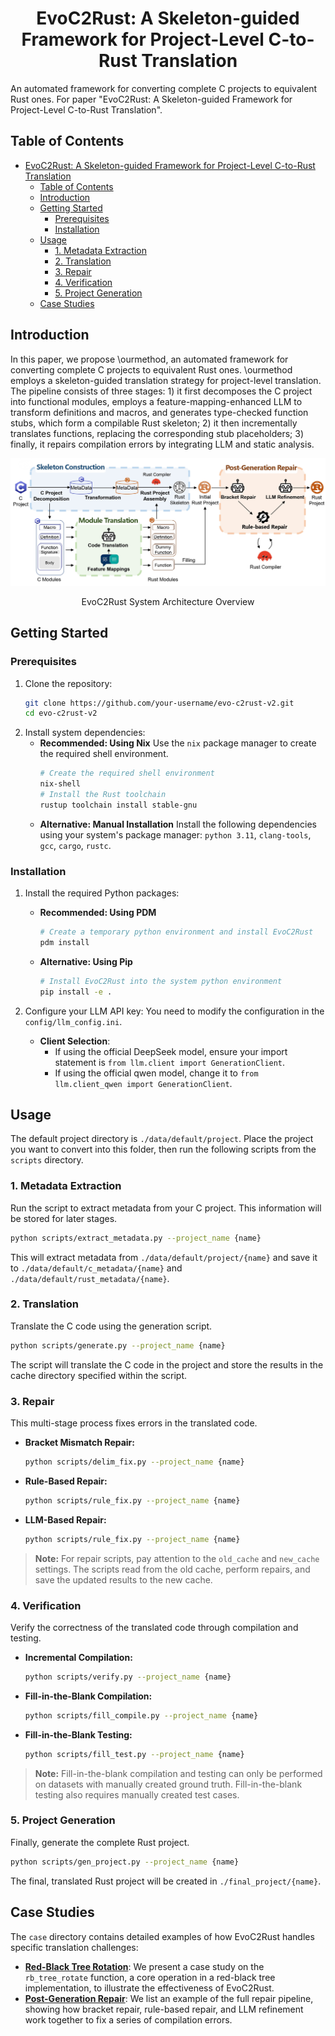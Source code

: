 <div align="center">

# EvoC2Rust: A Skeleton-guided Framework for Project-Level C-to-Rust Translation

</div>

An automated framework for converting complete C projects to equivalent Rust ones. For paper "EvoC2Rust: A Skeleton-guided Framework for Project-Level C-to-Rust Translation".

## Table of Contents

- [EvoC2Rust: A Skeleton-guided Framework for Project-Level C-to-Rust Translation](#evoc2rust-a-skeleton-guided-framework-for-project-level-c-to-rust-translation)
  - [Table of Contents](#table-of-contents)
  - [Introduction](#introduction)
  - [Getting Started](#getting-started)
    - [Prerequisites](#prerequisites)
    - [Installation](#installation)
  - [Usage](#usage)
    - [1. Metadata Extraction](#1-metadata-extraction)
    - [2. Translation](#2-translation)
    - [3. Repair](#3-repair)
    - [4. Verification](#4-verification)
    - [5. Project Generation](#5-project-generation)
  - [Case Studies](#case-studies)

## Introduction

In this paper, we propose \ourmethod, an automated framework for converting complete C projects to equivalent Rust ones. \ourmethod employs a skeleton-guided translation strategy for project-level translation. The pipeline consists of three stages: 1) it first decomposes the C project into functional modules, employs a feature-mapping-enhanced LLM to transform definitions and macros, and generates type-checked function stubs, which form a compilable Rust skeleton; 2) it then incrementally translates functions, replacing the corresponding stub placeholders; 3) finally, it repairs compilation errors by integrating LLM and static analysis.

<div align="center">
    <img src="figures/overview.jpg" alt="EvoC2Rust Overview" width="800"/>
    <p>EvoC2Rust System Architecture Overview</p>
</div>

## Getting Started

### Prerequisites
1.  Clone the repository:
    ```bash
    git clone https://github.com/your-username/evo-c2rust-v2.git
    cd evo-c2rust-v2
    ```
2.  Install system dependencies:
    - **Recommended: Using Nix**
    Use the `nix` package manager to create the required shell environment.
        ```bash
        # Create the required shell environment
        nix-shell
        # Install the Rust toolchain
        rustup toolchain install stable-gnu
        ```
    - **Alternative: Manual Installation**
      Install the following dependencies using your system's package manager: `python 3.11`, `clang-tools`, `gcc`, `cargo`, `rustc`.


### Installation

1.  Install the required Python packages:
    - **Recommended: Using PDM**
      ```bash
      # Create a temporary python environment and install EvoC2Rust
      pdm install
      ```
    - **Alternative: Using Pip**
      ```bash
      # Install EvoC2Rust into the system python environment
      pip install -e .
      ```

2.  Configure your LLM API key:
   You need to modify the configuration in the `config/llm_config.ini`.

    -  **Client Selection**:
        - If using the official DeepSeek model, ensure your import statement is `from llm.client import GenerationClient`.
        - If using the official qwen model, change it to `from llm.client_qwen import GenerationClient`.

## Usage

The default project directory is `./data/default/project`. Place the project you want to convert into this folder, then run the following scripts from the `scripts` directory.

### 1. Metadata Extraction

Run the script to extract metadata from your C project. This information will be stored for later stages.

```bash
python scripts/extract_metadata.py --project_name {name}
```
This will extract metadata from `./data/default/project/{name}` and save it to `./data/default/c_metadata/{name}` and `./data/default/rust_metadata/{name}`.

### 2. Translation

Translate the C code using the generation script.

```bash
python scripts/generate.py --project_name {name}
```
The script will translate the C code in the project and store the results in the cache directory specified within the script.

### 3. Repair

This multi-stage process fixes errors in the translated code.

-   **Bracket Mismatch Repair:**
    ```bash
    python scripts/delim_fix.py --project_name {name}
    ```
-   **Rule-Based Repair:**
    ```bash
    python scripts/rule_fix.py --project_name {name}
    ```
-   **LLM-Based Repair:**
    ```bash
    python scripts/rule_fix.py --project_name {name}
    ```
> **Note:** For repair scripts, pay attention to the `old_cache` and `new_cache` settings. The scripts read from the old cache, perform repairs, and save the updated results to the new cache.

### 4. Verification

Verify the correctness of the translated code through compilation and testing.

-   **Incremental Compilation:**
    ```bash
    python scripts/verify.py --project_name {name}
    ```
-   **Fill-in-the-Blank Compilation:**
    ```bash
    python scripts/fill_compile.py --project_name {name}
    ```
-   **Fill-in-the-Blank Testing:**
    ```bash
    python scripts/fill_test.py --project_name {name}
    ```
> **Note:** Fill-in-the-blank compilation and testing can only be performed on datasets with manually created ground truth. Fill-in-the-blank testing also requires manually created test cases.

### 5. Project Generation

Finally, generate the complete Rust project.

```bash
python scripts/gen_project.py --project_name {name}
```
The final, translated Rust project will be created in `./final_project/{name}`.

## Case Studies

The `case` directory contains detailed examples of how EvoC2Rust handles specific translation challenges:

- **[Red-Black Tree Rotation](case/case_study.md)**: We present a case study on the `rb_tree_rotate` function, a core operation in a red-black tree implementation, to illustrate the effectiveness of EvoC2Rust.
- **[Post-Generation Repair](case/post-generation_repair_case.md)**: We list an example of the full repair pipeline, showing how bracket repair, rule-based repair, and LLM refinement work together to fix a series of compilation errors.
